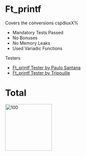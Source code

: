 # Ft_printf

Covers the conversions cspdiuxX%
- Mandatory Tests Passed
- No Bonuses
- No Memory Leaks
- Used Variadic Functions

Testers
- <a href="https://github.com/paulo-santana/ft_printf_tester">Ft_printf Tester by Paulo Santana</a>
- <a href="https://github.com/Tripouille/printfTester">Ft_printf Tester by Tripouille</a>

# Total
<img width="150" alt="100" src="https://user-images.githubusercontent.com/53398372/177986120-99ef711f-befd-43a2-aa5b-2ff536c6b576.png">
